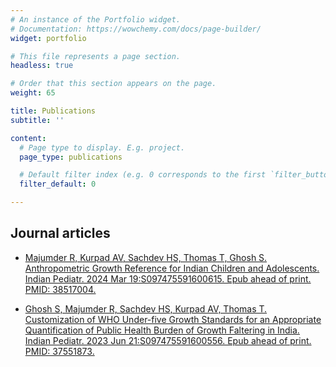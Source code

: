 ```yaml
---
# An instance of the Portfolio widget.
# Documentation: https://wowchemy.com/docs/page-builder/
widget: portfolio

# This file represents a page section.
headless: true

# Order that this section appears on the page.
weight: 65

title: Publications
subtitle: ''

content:
  # Page type to display. E.g. project.
  page_type: publications

  # Default filter index (e.g. 0 corresponds to the first `filter_button` instance below).
  filter_default: 0

---
```


## Journal articles

- [Majumder R, Kurpad AV, Sachdev HS, Thomas T, Ghosh S. Anthropometric Growth Reference for Indian Children and Adolescents. Indian Pediatr. 2024 Mar 19:S097475591600615. Epub ahead of print. PMID: 38517004.](https://pubmed.ncbi.nlm.nih.gov/38517004/)
  
- [Ghosh S, Majumder R, Sachdev HS, Kurpad AV, Thomas T. Customization of WHO Under-five Growth Standards for an Appropriate Quantification of Public Health Burden of Growth Faltering in India. Indian Pediatr. 2023 Jun 21:S097475591600556. Epub ahead of print. PMID: 37551873.](https://pubmed.ncbi.nlm.nih.gov/37551873/#:~:text=Correction%20of%20WHO%20growth%20standards%20for%20India%20leading,were%20significantly%20lower%20than%20zero%20%28-0.52%20to%20-0.79%29.)

